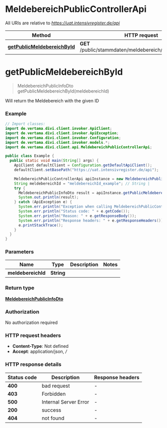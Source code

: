 # MeldebereichPublicControllerApi

All URIs are relative to *https://uat.intensivregister.de/api*

| Method | HTTP request | Description |
|------------- | ------------- | -------------|
| [**getPublicMeldebereichById**](MeldebereichPublicControllerApi.md#getPublicMeldebereichById) | **GET** /public/stammdaten/meldebereich/{meldebereichId} |  |


<a id="getPublicMeldebereichById"></a>
# **getPublicMeldebereichById**
> MeldebereichPublicInfoDto getPublicMeldebereichById(meldebereichId)



Will return the Meldebereich with the given ID

### Example
```java
// Import classes:
import de.vertama.divi.client.invoker.ApiClient;
import de.vertama.divi.client.invoker.ApiException;
import de.vertama.divi.client.invoker.Configuration;
import de.vertama.divi.client.invoker.models.*;
import de.vertama.divi.client.api.MeldebereichPublicControllerApi;

public class Example {
  public static void main(String[] args) {
    ApiClient defaultClient = Configuration.getDefaultApiClient();
    defaultClient.setBasePath("https://uat.intensivregister.de/api");

    MeldebereichPublicControllerApi apiInstance = new MeldebereichPublicControllerApi(defaultClient);
    String meldebereichId = "meldebereichId_example"; // String | 
    try {
      MeldebereichPublicInfoDto result = apiInstance.getPublicMeldebereichById(meldebereichId);
      System.out.println(result);
    } catch (ApiException e) {
      System.err.println("Exception when calling MeldebereichPublicControllerApi#getPublicMeldebereichById");
      System.err.println("Status code: " + e.getCode());
      System.err.println("Reason: " + e.getResponseBody());
      System.err.println("Response headers: " + e.getResponseHeaders());
      e.printStackTrace();
    }
  }
}
```

### Parameters

| Name | Type | Description  | Notes |
|------------- | ------------- | ------------- | -------------|
| **meldebereichId** | **String**|  | |

### Return type

[**MeldebereichPublicInfoDto**](MeldebereichPublicInfoDto.md)

### Authorization

No authorization required

### HTTP request headers

 - **Content-Type**: Not defined
 - **Accept**: application/json, */*

### HTTP response details
| Status code | Description | Response headers |
|-------------|-------------|------------------|
| **400** | bad request |  -  |
| **403** | Forbidden |  -  |
| **500** | Internal Server Error |  -  |
| **200** | success |  -  |
| **404** | not found |  -  |

